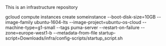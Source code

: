This is an infrastructure repository




gcloud compute instances create someinstance --boot-disk-size=10GB --image-family ubuntu-1604-lts --image-project=ubuntu-os-cloud --machine-type=g1-small --tags puma-server --restart-on-failure --zone=europe-west1-b  --metadata-from-file startup-script=Downloads/infra/config-scripts/startup_script.sh
